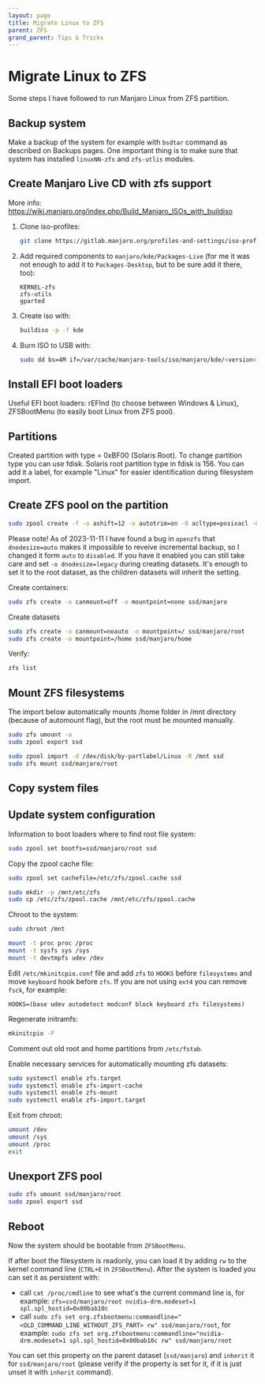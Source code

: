 ```yaml
---
layout: page
title: Migrate Linux to ZFS
parent: ZFS
grand_parent: Tips & Tricks
---
```


# Migrate Linux to ZFS

Some steps I have followed to run Manjaro Linux from ZFS partition.

## Backup system

Make a backup of the system for example with `bsdtar` command as described on Backups pages. One important thing is to make sure that system has installed `linuxNN-zfs` and `zfs-utlis` modules.

## Create Manjaro Live CD with zfs support

More info: https://wiki.manjaro.org/index.php/Build_Manjaro_ISOs_with_buildiso

1. Clone iso-profiles:

   ```sh
   git clone https://gitlab.manjaro.org/profiles-and-settings/iso-profiles.git ~/iso-profiles
   ```

2. Add required components to `manjaro/kde/Packages-Live` (for me it was not enough to add it to `Packages-Desktop`, but to be sure add it there, too):

   ```
   KERNEL-zfs
   zfs-utils
   gparted
   ```

3. Create iso with:

   ```sh
   buildiso -p -f kde
   ```

4. Burn ISO to USB with:

   ```sh
   sudo dd bs=4M if=/var/cache/manjaro-tools/iso/manjaro/kde/<version</manjaro-kde-<version>.iso of=/dev/<usb-drive> status=progress oflag=sync
   ```

## Install EFI boot loaders

Useful EFI boot loaders: rEFInd (to choose between Windows & Linux), ZFSBootMenu (to easily boot Linux from ZFS pool).

## Partitions

Created partition with type = 0xBF00 (Solaris Root). To change partition type you can use fdisk. Solaris root partition type in fdisk is 156. You can add it a label, for example "Linux" for easier identification during filesystem import.

## Create ZFS pool on the partition

```sh
sudo zpool create -f -o ashift=12 -o autotrim=on -O acltype=posixacl -O xattr=sa -O atime=off -O relatime=off -O recordsize=256k -O dnodesize=legacy -O normalization=formD -O mountpoint=none -O canmount=off -O devices=off -O compression=zstd-3 ssd /dev/disk/by-partlabel/Linux
```

Please note! As of 2023-11-11 I have found a bug in `openzfs` that `dnodesize=auto` makes it impossible to reveive incremental backup, so I changed it form `auto` to `disabled`. If you have it enabled you can still take care and set `-o dnodesize=legacy` during creating datasets. It's enough to set it to the root dataset, as the children datasets will inherit the setting.

Create containers:

```sh
sudo zfs create -o canmount=off -o mountpoint=none ssd/manjaro
```

Create datasets

```sh
sudo zfs create -o canmount=noauto -o mountpoint=/ ssd/manjaro/root
sudo zfs create -o mountpoint=/home ssd/manjaro/home
```

Verify:

```sh
zfs list
```

## Mount ZFS filesystems

The import below automatically mounts /home folder in /mnt directory (because of automount flag), but the root must be mounted manually.

```sh
sudo zfs umount -a
sudo zpool export ssd

sudo zpool import -d /dev/disk/by-partlabel/Linux -R /mnt ssd
sudo zfs mount ssd/manjaro/root
```

## Copy system files

## Update system configuration

Information to boot loaders where to find root file system:

```sh
sudo zpool set bootfs=ssd/manjaro/root ssd
```

Copy the zpool cache file:

```sh
sudo zpool set cachefile=/etc/zfs/zpool.cache ssd

sudo mkdir -p /mnt/etc/zfs
sudo cp /etc/zfs/zpool.cache /mnt/etc/zfs/zpool.cache
```

Chroot to the system:

```sh
sudo chroot /mnt

mount -t proc proc /proc
mount -t sysfs sys /sys
mount -t devtmpfs udev /dev
```

Edit `/etc/mkinitcpio.conf` file and add `zfs` to `HOOKS` before `filesystems` and move `keyboard` hook before `zfs`. If you are not using `ext4` you can remove `fsck`, for example:

```
HOOKS=(base udev autodetect modconf block keyboard zfs filesystems)
```

Regenerate initramfs:

```sh
mkinitcpio -P
```

Comment out old root and home partitions from `/etc/fstab`.

Enable necessary services for automatically mounting zfs datasets:

```sh
sudo systemctl enable zfs.target
sudo systemctl enable zfs-import-cache
sudo systemctl enable zfs-mount
sudo systemctl enable zfs-import.target
```

Exit from chroot:

```sh
umount /dev
umount /sys
umount /proc
exit
```

## Unexport ZFS pool

```sh
sudo zfs umount ssd/manjaro/root
sudo zpool export ssd
```

## Reboot

Now the system should be bootable from `ZFSBootMenu`.

If after boot the filesystem is readonly, you can load it by adding `rw` to the kernel command line (`CTRL+E` in `ZFSBootMenu`). After the system is loaded you can set it as persistent with:

- call `cat /proc/cmdline` to see what's the current command line is, for example: `zfs=ssd/manjaro/root nvidia-drm.modeset=1 spl.spl_hostid=0x00bab10c`
- call `sudo zfs set org.zfsbootmenu:commandline="<OLD_COMMAND_LINE_WITHOUT_ZFS_PART> rw" ssd/manjaro/root`, for example: `sudo zfs set org.zfsbootmenu:commandline="nvidia-drm.modeset=1 spl.spl_hostid=0x00bab10c rw" ssd/manjaro/root`

You can set this property on the parent dataset (`ssd/manjaro`) and `inherit` it for `ssd/manjaro/root` (please verify if the property is set for it, if it is just unset it with `inherit` command).

